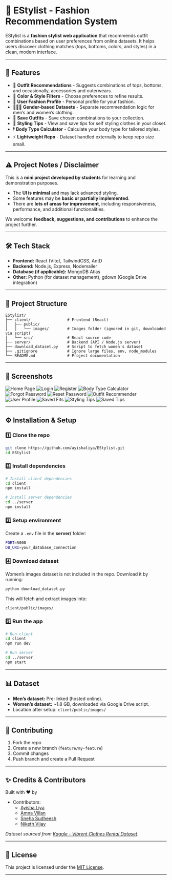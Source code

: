 # 👗 EStylist - Fashion Recommendation System

EStylist is a **fashion stylist web application** that recommends outfit combinations based on user preferences from online datasets. 
It helps users discover clothing matches (tops, bottoms, colors, and styles) in a clean, modern interface.  

---

## 🚀 Features
- 👕 **Outfit Recommendations** - Suggests combinations of tops, bottoms, and occasionally, accessories and outerwears.  
- 🎨 **Color & Style Filters** - Choose preferences to refine results.  
- 🙂 **User Fashion Profile** - Personal profile for your fashion.
- 🧑‍🤝‍🧑 **Gender-based Datasets** - Separate recommendation logic for men’s and women’s clothing.  
- 💾 **Save Outfits** - Save chosen combinations to your collection.  
- 📃 **Styling Tips** - View and save tips for self styling clothes in your closet.
- 🕴️ **Body Type Calculator** - Calculate your body type for tailored styles.
- ⚡ **Lightweight Repo** - Dataset handled externally to keep repo size small.  

---

## ⚠️ Project Notes / Disclaimer

This is a **mini project developed by students** for learning and demonstration purposes.  

- The **UI is minimal** and may lack advanced styling.  
- Some features may be **basic or partially implemented**.  
- There are **lots of areas for improvement**, including responsiveness, performance, and additional functionalities.  

We welcome **feedback, suggestions, and contributions** to enhance the project further.

---

## 🛠️ Tech Stack
- **Frontend:** React (Vite), TailwindCSS, AntD
- **Backend:** Node.js, Express, Nodemailer  
- **Database (if applicable):** MongoDB Atlas  
- **Other:** Python (for dataset management), gdown (Google Drive integration)  

---

## 📂 Project Structure
```
EStylist/
├── client/                # Frontend (React)
│   ├── public/
│   │   └── images/        # Images folder (ignored in git, downloaded via script)
│   └── src/               # React source code
├── server/                # Backend (API / Node.js server)
├── download_dataset.py    # Script to fetch women's dataset
├── .gitignore             # Ignore large files, env, node_modules
└── README.md              # Project documentation
```

---

## 📸 Screenshots
![Home Page](screenshots/home.png) 
![Login](screenshots/login.png) 
![Register](screenshots/register.png) 
![Body Type Calculator](screenshots/bodytype_calc.png) 
![Forgot Password](screenshots/forgot_password.png) 
![Reset Password](screenshots/reset_password.png) 
![Outfit Recommender](screenshots/outfit_rec.png) 
![User Profile](screenshots/user_profile.png)
![Saved Fits](screenshots/saved_fits.png) 
![Styling Tips](screenshots/styling_tips.png)
![Saved Tips](screenshots/saved_tips.png) 

---

## ⚙️ Installation & Setup

### 1️⃣ Clone the repo

```bash
git clone https://github.com/ayishaliya/EStylist.git
cd EStylist
```

### 2️⃣ Install dependencies

```bash
# Install client dependencies
cd client
npm install

# Install server dependencies
cd ../server
npm install
```

### 3️⃣ Setup environment

Create a `.env` file in the **server/** folder:

```bash
PORT=5000
DB_URI=your_database_connection
```

### 4️⃣ Download dataset

Women’s images dataset is not included in the repo.
Download it by running:

```bash
python download_dataset.py
```

This will fetch and extract images into:

```
client/public/images/
```

### 5️⃣ Run the app

```bash
# Run client
cd client
npm run dev

# Run server
cd ../server
npm start
```

---

## 📊 Dataset

* **Men’s dataset:** Pre-linked (hosted online).
* **Women’s dataset:** \~1.8 GB, downloaded via Google Drive script.
* Location after setup: `client/public/images/`

---

## 🤝 Contributing

1. Fork the repo
2. Create a new branch (`feature/my-feature`)
3. Commit changes
4. Push branch and create a Pull Request

---

## ✨ Credits & Contributors

Built with ❤️ by   
  - Contributors: 
    - [Ayisha Liya](https://github.com/ayishaliya)
    - [Amna Villan](https://github.com/amnavillan)  
    - [Sneha Sudheesh](https://github.com/snehasudheesh)  
    - [Niketh Vijay](https://github.com/Niketh-Vijay-K)  

*Dataset sourced from [Kaggle - Vibrent Clothes Rental Dataset](https://www.kaggle.com/datasets/kaborg15/vibrent-clothes-rental-dataset).*

---

## 📜 License

This project is licensed under the [MIT License](LICENSE).


---

